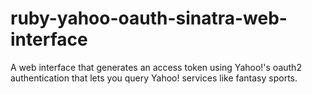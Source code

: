 # ruby-yahoo-oauth-sinatra-web-interface
A web interface that generates an access token using Yahoo!'s oauth2 authentication that lets you query Yahoo! services like fantasy sports.
